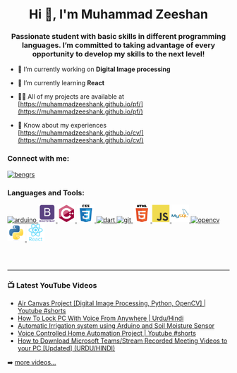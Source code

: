 <h1 align="center">Hi 👋, I'm Muhammad Zeeshan</h1>
<h3 align="center">Passionate student with basic skills in different programming languages. I’m committed to taking advantage of every opportunity to develop my skills to the next level!</h3>

- 🔭 I’m currently working on **Digital Image processing**

- 🌱 I’m currently learning **React**

- 👨‍💻 All of my projects are available at [https://muhammadzeeshank.github.io/pf/](https://muhammadzeeshank.github.io/pf/)

- 📄 Know about my experiences [https://muhammadzeeshank.github.io/cv/](https://muhammadzeeshank.github.io/cv/)

<h3 align="left">Connect with me:</h3>
<p align="left">
<a href="https://www.youtube.com/c/bengrs" target="blank"><img align="center" src="https://raw.githubusercontent.com/rahuldkjain/github-profile-readme-generator/neutral-icons/src/images/icons/Social/youtube.svg" alt="bengrs" height="30" width="40" /></a>
</p>

<h3 align="left">Languages and Tools:</h3>
<p align="left"> <a href="https://www.arduino.cc/" target="_blank"> <img src="https://cdn.worldvectorlogo.com/logos/arduino-1.svg" alt="arduino" width="40" height="40"/> </a> <a href="https://getbootstrap.com" target="_blank"> <img src="https://raw.githubusercontent.com/devicons/devicon/master/icons/bootstrap/bootstrap-plain-wordmark.svg" alt="bootstrap" width="40" height="40"/> </a> <a href="https://www.w3schools.com/cpp/" target="_blank"> <img src="https://raw.githubusercontent.com/devicons/devicon/master/icons/cplusplus/cplusplus-original.svg" alt="cplusplus" width="40" height="40"/> </a> <a href="https://www.w3schools.com/css/" target="_blank"> <img src="https://raw.githubusercontent.com/devicons/devicon/master/icons/css3/css3-original-wordmark.svg" alt="css3" width="40" height="40"/> </a> <a href="https://dart.dev" target="_blank"> <img src="https://www.vectorlogo.zone/logos/dartlang/dartlang-icon.svg" alt="dart" width="40" height="40"/> </a> <a href="https://git-scm.com/" target="_blank"> <img src="https://www.vectorlogo.zone/logos/git-scm/git-scm-icon.svg" alt="git" width="40" height="40"/> </a> <a href="https://www.w3.org/html/" target="_blank"> <img src="https://raw.githubusercontent.com/devicons/devicon/master/icons/html5/html5-original-wordmark.svg" alt="html5" width="40" height="40"/> </a> <a href="https://developer.mozilla.org/en-US/docs/Web/JavaScript" target="_blank"> <img src="https://raw.githubusercontent.com/devicons/devicon/master/icons/javascript/javascript-original.svg" alt="javascript" width="40" height="40"/> </a> <a href="https://www.mysql.com/" target="_blank"> <img src="https://raw.githubusercontent.com/devicons/devicon/master/icons/mysql/mysql-original-wordmark.svg" alt="mysql" width="40" height="40"/> </a> <a href="https://opencv.org/" target="_blank"> <img src="https://www.vectorlogo.zone/logos/opencv/opencv-icon.svg" alt="opencv" width="40" height="40"/> </a> <a href="https://www.python.org" target="_blank"> <img src="https://raw.githubusercontent.com/devicons/devicon/master/icons/python/python-original.svg" alt="python" width="40" height="40"/> </a> <a href="https://reactjs.org/" target="_blank"> <img src="https://raw.githubusercontent.com/devicons/devicon/master/icons/react/react-original-wordmark.svg" alt="react" width="40" height="40"/> </a> </p>

<br />
<br />

---

### 📺 Latest YouTube Videos

<!-- YOUTUBE:START -->
- [Air Canvas Project [Digital Image Processing, Python, OpenCV] | Youtube #shorts](https://www.youtube.com/watch?v=heuERauaPJE)
- [How To Lock PC With Voice From Anywhere | Urdu/Hindi](https://www.youtube.com/watch?v=QuwMrZ9yfu8)
- [Automatic Irrigation system using Arduino and Soil Moisture Sensor](https://www.youtube.com/watch?v=WxjJttzQAcw)
- [Voice Controlled Home Automation Project | Youtube #shorts](https://www.youtube.com/watch?v=g172va8gjZ0)
- [How to Download Microsoft Teams/Stream Recorded Meeting Videos to your PC [Updated] (URDU/HINDI)](https://www.youtube.com/watch?v=uLQLCpji7pc)
<!-- YOUTUBE:END -->

➡️ [more videos...](https://www.youtube.com/bengrs)
